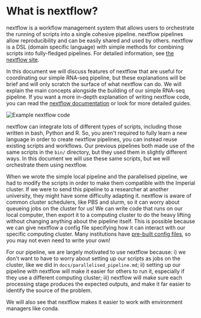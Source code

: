 # What is nextflow?

nextflow is a workflow management system that allows users to orchestrate the running of scripts into a single cohesive pipeline. nextflow pipelines allow reproducibility and can be easily shared and used by others. nextflow is a DSL (domain specific language) with simple methods for combining scripts into fully-fledged pipelines. For detailed information, see [the nextflow site](https://www.nextflow.io/). 

In this document we will discuss features of nextflow that are useful for coordinating our simple RNA-seq pipeline, but these explanations will be brief and will only scratch the surface of what nextflow can do. We will explain the main concepts alongside the building of our simple RNA-seq pipeline. If you want a more in-depth explanation of writing nextflow code, you can read the [nextflow documentation](https://www.nextflow.io/docs/latest/index.html) or look for more detailed guides.

![Example nextflow code](https://www.nextflow.io/img/home-dsl2.png "Example nextflow code, available from https://www.nextflow.io/.")

nextflow can integrate lots of different types of scripts, including those written in bash, Python and R. So, you aren't required to fully learn a new language in order to create nextflow pipelines, you can instead reuse existing scripts and workflows. Our previous pipelines both made use of the same scripts in the `bin/` directory, but they used them in slightly different ways. In this document we will use these same scripts, but we will orchestrate them using nextflow.

When we wrote the simple local pipeline and the parallelised pipeline, we had to modify the scripts in order to make them compatible with the Imperial cluster. If we were to send this pipeline to a researcher at another university, they might have some difficulty adapting it. nextflow is aware of common cluster schedulers, like PBS and slurm, so it can worry about queueing jobs on the cluster for us! We can write code that runs on our local computer, then export it to a computing cluster to do the heavy lifting without changing anything about the pipeline itself. This is possible because we can give nextflow a config file specifying how it can interact with our specific computing cluster. Many institutions have [pre-built config files](https://github.com/nf-core/configs), so you may not even need to write your own!

For our pipeline, we are largely motivated to use nextflow because: i) we don't want to have to worry about setting up our scripts as jobs on the cluster, like we did in `docs/parallelised_pipeline.md`; ii) setting up our pipeline with nextflow will make it easier for others to run it, especially if they use a different computing cluster; iii) nextflow will make sure each processing stage produces the expected outputs, and make it far easier to identify the source of the problem. 

We will also see that nextflow makes it easier to work with environment managers like conda.


